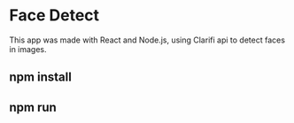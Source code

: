 # Face Detect
This app was made with React and Node.js, using Clarifi api to detect faces in images.

## npm install
## npm run
